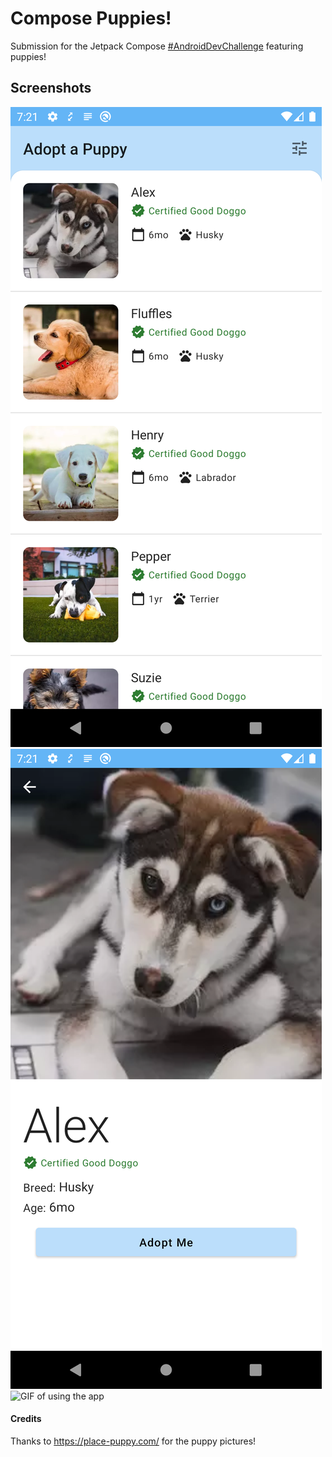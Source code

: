 # Compose Puppies!

Submission for the Jetpack Compose [#AndroidDevChallenge](https://developer.android.com/dev-challenge)
featuring puppies!

## Screenshots
![List of puppies screenshot](screenshots/puppies_list.png)
![Puppy details screenshot](screenshots/puppy_details.png)
![GIF of using the app](screenshots/puppies_gif.gif)

#### Credits
Thanks to https://place-puppy.com/ for the puppy pictures!